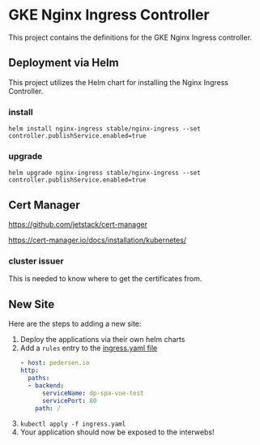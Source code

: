 # GKE Nginx Ingress Controller #

This project contains the definitions for the GKE Nginx Ingress controller.

## Deployment via Helm ##

This project utilizes the Helm chart for installing the Nginx Ingress Controller.

### install ###

`helm install nginx-ingress stable/nginx-ingress --set controller.publishService.enabled=true`

### upgrade ###

`helm upgrade nginx-ingress stable/nginx-ingress --set controller.publishService.enabled=true`

## Cert Manager ##

https://github.com/jetstack/cert-manager

https://cert-manager.io/docs/installation/kubernetes/

### cluster issuer ###

This is needed to know where to get the certificates from.

## New Site ##

Here are the steps to adding a new site:

1. Deploy the applications via their own helm charts
2. Add a `rules` entry to the [ingress.yaml file](ingress.yaml)
    ```yaml
    - host: pedersen.io
    http:
      paths:
      - backend:
          serviceName: dp-spa-vue-test
          servicePort: 80
        path: /
    ```
3. `kubectl apply -f ingress.yaml` 
4. Your application should now be exposed to the interwebs!    

